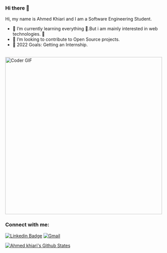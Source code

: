 ### Hi there 👋 
Hi, my name is Ahmed Khiari and I am a Software Engineering Student.
- 🌱 I’m currently learning everything 🤣.But i am mainly interested in web technologies. 💪 
- 👯 I’m looking to contribute to Open Source projects.
- 🥅 2022 Goals: Getting an Internship.
 <br>
    <img src="https://media.giphy.com/media/SWoSkN6DxTszqIKEqv/giphy.gif" alt="Coder GIF" width="500">
 </abc>

### Connect with me:
[![Linkedin Badge](https://img.shields.io/badge/-Ahmedkr-blue?style=flat-square&logo=Linkedin&logoColor=white&link=https://www.linkedin.com/in/ahmedkr/)](https://www.linkedin.com/in/ahmedkr/)
[![Gmail](https://img.shields.io/badge/-Ahmedkr-c14438?style=flat&logo=Gmail&logoColor=white)](mailto:ahmed.khiari2@esprit.tn)


[![Ahmed khiari's Github States](https://github-readme-stats.vercel.app/api?username=Ahmedkr5&show_icons=true&theme=dracula)](https://github.com/Ahmedkr5/github-readme-stats)



